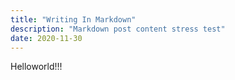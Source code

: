 ```yaml
---
title: "Writing In Markdown"
description: "Markdown post content stress test"
date: 2020-11-30
---
```


Helloworld!!!